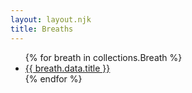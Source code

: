 ```yaml
---
layout: layout.njk
title: Breaths
---
```


<ul>
{% for breath in collections.Breath %}
  <li>
    <a href="{{ breath.url }}">{{ breath.data.title }}</a>
  </li>
{% endfor %}
</ul>